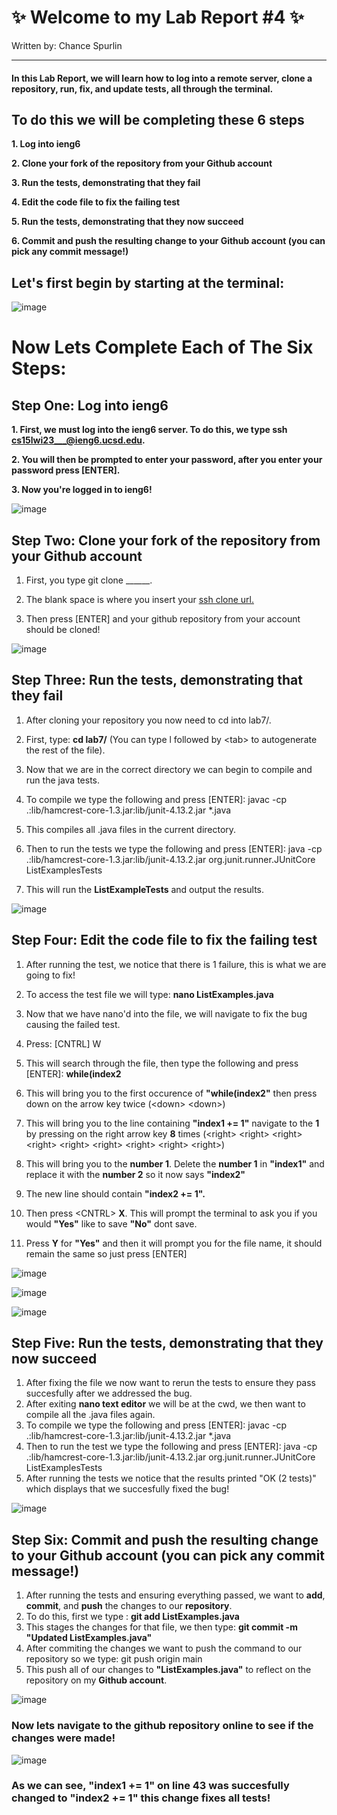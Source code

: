 # **✨ Welcome to my Lab Report #4 ✨** 

Written by: Chance Spurlin

------------------------------------

#### **In this Lab Report, we will learn how to log into a remote server, clone a repository, run, fix, and update tests, all through the terminal.**

## To do this we will be completing these **6 steps**

**1. Log into ieng6**

**2. Clone your fork of the repository from your Github account**

**3. Run the tests, demonstrating that they fail**

**4. Edit the code file to fix the failing test**

**5. Run the tests, demonstrating that they now succeed**

**6. Commit and push the resulting change to your Github account (you can pick any commit message!)**







## Let's first begin by starting at the terminal:

![image](https://user-images.githubusercontent.com/122570751/223589550-918f6b24-0351-4dee-b693-dfa0c59759af.png)

# Now Lets Complete Each of The Six Steps:

## Step One: Log into ieng6

**1. First, we must log into the ieng6 server. To do this, we type ssh cs15lwi23___@ieng6.ucsd.edu.**

**2. You will then be prompted to enter your password, after you enter your password press [ENTER].**

**3. Now you're logged in to ieng6!**

![image](https://user-images.githubusercontent.com/122570751/223589816-992b4e95-ec31-4807-a3e0-8ec88e94c37e.png)



## Step Two: Clone your fork of the repository from your Github account

1. First, you type git clone ______.

2. The blank space is where you insert your <ins>ssh clone url<ins>.

3. Then press [ENTER] and your github repository from your account should be cloned!


![image](https://user-images.githubusercontent.com/122570751/223590879-1bc03dce-ecbf-4de4-b812-a725e11f118a.png)


## Step Three: Run the tests, demonstrating that they fail

1. After cloning your repository you now need to cd into lab7/.
      
2. First, type: **cd lab7/** (You can type l followed by \<tab> to autogenerate the rest of the file).
      
3. Now that we are in the correct directory we can begin to compile and run the java tests.
      
4. To compile we type the following and press [ENTER]: javac -cp .:lib/hamcrest-core-1.3.jar:lib/junit-4.13.2.jar *.java 
      
5. This compiles all .java files in the current directory.
      
6. Then to run the tests we type the following and press [ENTER]: java -cp .:lib/hamcrest-core-1.3.jar:lib/junit-4.13.2.jar org.junit.runner.JUnitCore ListExamplesTests
    
7. This will run the **ListExampleTests** and output the results.
      
![image](https://user-images.githubusercontent.com/122570751/223592206-ffa59c7c-e8d2-4d58-953d-6968f236cfc6.png)

## Step Four: Edit the code file to fix the failing test
 
1. After running the test, we notice that there is 1 failure, this is what we are going to fix!
      
2. To access the test file we will type: **nano ListExamples.java**
     
3. Now that we have nano'd into the file, we will navigate to fix the bug causing the failed test.
      
4. Press: [CNTRL] W
      
5. This will search through the file, then type the following and press [ENTER]: **while(index2**
      
6. This will bring you to the first occurence of **"while(index2"** then press down on the arrow key twice (\<down> \<down>)
      
7. This will bring you to the line containing **"index1 += 1"** navigate to the **1** by pressing on the right arrow key **8** times (\<right> \<right> \<right> \<right> \<right> \<right> \<right> \<right> \<right>)
8. This will bring you to the **number 1**. Delete the **number 1** in **"index1"** and replace it with the **number 2** so it now says **"index2"**
9. The new line should contain **"index2 += 1".**
10. Then press \<CNTRL> **X**. This will prompt the terminal to ask you if you would **"Yes"** like to save **"No"** dont save.
11. Press **Y** for **"Yes"** and then it will prompt you for the file name, it should remain the same so just press [ENTER]

![image](https://user-images.githubusercontent.com/122570751/223594813-44ae60ef-703a-47ae-829e-99a22d5264f2.png)
      
![image](https://user-images.githubusercontent.com/122570751/223594973-85ee9c6e-d567-475a-8111-534d130a4225.png)   
      
![image](https://user-images.githubusercontent.com/122570751/223595100-19f7937d-e0c5-498b-ab73-7469d1f02ba9.png)

      
## Step Five: Run the tests, demonstrating that they now succeed

1. After fixing the file we now want to rerun the tests to ensure they pass succesfully after we addressed the bug.
2. After exiting **nano text editor** we will be at the cwd, we then want to compile all the .java files again.
3. To compile we type the following and press [ENTER]: javac -cp .:lib/hamcrest-core-1.3.jar:lib/junit-4.13.2.jar *.java
4. Then to run the test we type the following and press [ENTER]: java -cp .:lib/hamcrest-core-1.3.jar:lib/junit-4.13.2.jar org.junit.runner.JUnitCore ListExamplesTests
5. After running the tests we notice that the results printed "OK (2 tests)" which displays that we succesfully fixed the bug!

![image](https://user-images.githubusercontent.com/122570751/223595880-f74903b8-cc4c-4e9b-acd3-2f737e9bcd60.png)

## Step Six: Commit and push the resulting change to your Github account (you can pick any commit message!)

1. After running the tests and ensuring everything passed, we want to **add**, **commit**, and **push** the changes to our **repository**.
2. To do this, first we type : **git add ListExamples.java**
3. This stages the changes for that file, we then type: **git commit -m "Updated ListExamples.java"**
4. After commiting the changes we want to push the command to our repository so we type: git push origin main
5. This push all of our changes to **"ListExamples.java"** to reflect on the repository on my **Github account**.

![image](https://user-images.githubusercontent.com/122570751/223596628-c7c25ddb-3cb6-458e-96b3-13b24f1d547d.png)

### Now lets navigate to the github repository online to see if the changes were made!

![image](https://user-images.githubusercontent.com/122570751/223596786-dd546a06-6685-4b98-98be-c1c35be92952.png)
### As we can see, **"index1 += 1"** on line 43 was succesfully changed to **"index2 += 1"** this change fixes all tests!
